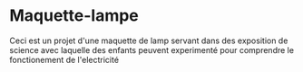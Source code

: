 # Maquette-lampe
Ceci est un projet d'une maquette de lamp servant dans des exposition de science avec laquelle des enfants peuvent experimenté pour comprendre le fonctionement de l'electricité 

